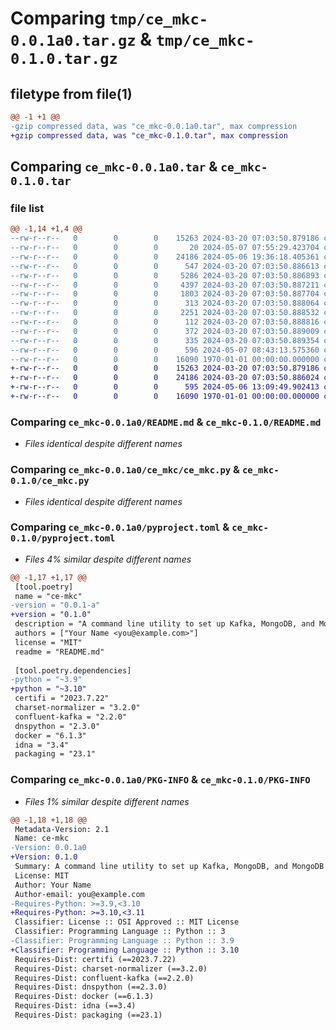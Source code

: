 # Comparing `tmp/ce_mkc-0.0.1a0.tar.gz` & `tmp/ce_mkc-0.1.0.tar.gz`

## filetype from file(1)

```diff
@@ -1 +1 @@
-gzip compressed data, was "ce_mkc-0.0.1a0.tar", max compression
+gzip compressed data, was "ce_mkc-0.1.0.tar", max compression
```

## Comparing `ce_mkc-0.0.1a0.tar` & `ce_mkc-0.1.0.tar`

### file list

```diff
@@ -1,14 +1,4 @@
--rw-r--r--   0        0        0    15263 2024-03-20 07:03:50.879186 ce_mkc-0.0.1a0/README.md
--rw-r--r--   0        0        0       20 2024-05-07 07:55:29.423704 ce_mkc-0.0.1a0/ce_mkc/__init__.py
--rw-r--r--   0        0        0    24186 2024-05-06 19:36:18.405361 ce_mkc-0.0.1a0/ce_mkc/ce_mkc.py
--rw-r--r--   0        0        0      547 2024-03-20 07:03:50.886613 ce_mkc-0.0.1a0/ce_mkc/templates/akhq/akhq.template
--rw-r--r--   0        0        0     5286 2024-03-20 07:03:50.886893 ce_mkc-0.0.1a0/ce_mkc/templates/docker-compose.template
--rw-r--r--   0        0        0     4397 2024-03-20 07:03:50.887211 ce_mkc-0.0.1a0/ce_mkc/templates/docker-compose.template.reference
--rw-r--r--   0        0        0     1803 2024-03-20 07:03:50.887704 ce_mkc-0.0.1a0/ce_mkc/templates/kafka/kafka.template
--rw-r--r--   0        0        0      313 2024-03-20 07:03:50.888064 ce_mkc-0.0.1a0/ce_mkc/templates/kafka/zookeeper.template
--rw-r--r--   0        0        0     2251 2024-03-20 07:03:50.888532 ce_mkc-0.0.1a0/ce_mkc/templates/kafkaconnect/kafkaconnect.template
--rw-r--r--   0        0        0      112 2024-03-20 07:03:50.888816 ce_mkc-0.0.1a0/ce_mkc/templates/mongod/mongod.conf.template
--rw-r--r--   0        0        0      372 2024-03-20 07:03:50.889009 ce_mkc-0.0.1a0/ce_mkc/templates/mongod/mongod.template
--rw-r--r--   0        0        0      335 2024-03-20 07:03:50.889354 ce_mkc-0.0.1a0/ce_mkc/templates/schemaregistry/schemaregistry.template
--rw-r--r--   0        0        0      596 2024-05-07 08:43:13.575360 ce_mkc-0.0.1a0/pyproject.toml
--rw-r--r--   0        0        0    16090 1970-01-01 00:00:00.000000 ce_mkc-0.0.1a0/PKG-INFO
+-rw-r--r--   0        0        0    15263 2024-03-20 07:03:50.879186 ce_mkc-0.1.0/README.md
+-rw-r--r--   0        0        0    24186 2024-03-20 07:03:50.886024 ce_mkc-0.1.0/ce_mkc.py
+-rw-r--r--   0        0        0      595 2024-05-06 13:09:49.902413 ce_mkc-0.1.0/pyproject.toml
+-rw-r--r--   0        0        0    16090 1970-01-01 00:00:00.000000 ce_mkc-0.1.0/PKG-INFO
```

### Comparing `ce_mkc-0.0.1a0/README.md` & `ce_mkc-0.1.0/README.md`

 * *Files identical despite different names*

### Comparing `ce_mkc-0.0.1a0/ce_mkc/ce_mkc.py` & `ce_mkc-0.1.0/ce_mkc.py`

 * *Files identical despite different names*

### Comparing `ce_mkc-0.0.1a0/pyproject.toml` & `ce_mkc-0.1.0/pyproject.toml`

 * *Files 4% similar despite different names*

```diff
@@ -1,17 +1,17 @@
 [tool.poetry]
 name = "ce-mkc"
-version = "0.0.1-a"
+version = "0.1.0"
 description = "A command line utility to set up Kafka, MongoDB, and MongoDB Kafka Connector environments."
 authors = ["Your Name <you@example.com>"]
 license = "MIT"
 readme = "README.md"
 
 [tool.poetry.dependencies]
-python = "~3.9"
+python = "~3.10"
 certifi = "2023.7.22"
 charset-normalizer = "3.2.0"
 confluent-kafka = "2.2.0"
 dnspython = "2.3.0"
 docker = "6.1.3"
 idna = "3.4"
 packaging = "23.1"
```

### Comparing `ce_mkc-0.0.1a0/PKG-INFO` & `ce_mkc-0.1.0/PKG-INFO`

 * *Files 1% similar despite different names*

```diff
@@ -1,18 +1,18 @@
 Metadata-Version: 2.1
 Name: ce-mkc
-Version: 0.0.1a0
+Version: 0.1.0
 Summary: A command line utility to set up Kafka, MongoDB, and MongoDB Kafka Connector environments.
 License: MIT
 Author: Your Name
 Author-email: you@example.com
-Requires-Python: >=3.9,<3.10
+Requires-Python: >=3.10,<3.11
 Classifier: License :: OSI Approved :: MIT License
 Classifier: Programming Language :: Python :: 3
-Classifier: Programming Language :: Python :: 3.9
+Classifier: Programming Language :: Python :: 3.10
 Requires-Dist: certifi (==2023.7.22)
 Requires-Dist: charset-normalizer (==3.2.0)
 Requires-Dist: confluent-kafka (==2.2.0)
 Requires-Dist: dnspython (==2.3.0)
 Requires-Dist: docker (==6.1.3)
 Requires-Dist: idna (==3.4)
 Requires-Dist: packaging (==23.1)
```

